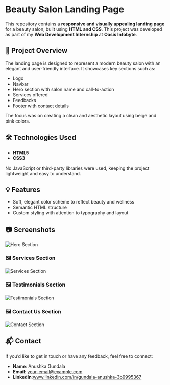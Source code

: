 # Beauty Salon Landing Page

This repository contains a **responsive and visually appealing landing page** for a beauty salon, built using **HTML and CSS**. This project was developed as part of my **Web Development Internship** at **Oasis Infobyte**.

## 🌸 Project Overview

The landing page is designed to represent a modern beauty salon with an elegant and user-friendly interface. It showcases key sections such as:

- Logo
- Navbar
- Hero section with salon name and call-to-action
- Services offered
- Feedbacks
- Footer with contact details

The focus was on creating a clean and aesthetic layout using beige and pink colors.

## 🛠️ Technologies Used

- **HTML5**
- **CSS3**

No JavaScript or third-party libraries were used, keeping the project lightweight and easy to understand.

## 💡 Features

- Soft, elegant color scheme to reflect beauty and wellness
- Semantic HTML structure
- Custom styling with attention to typography and layout

## 📷 Screenshots
![Hero Section](images/Screenshot_43.png)

### 🖼️ Services Section
![Services Section](images/Screenshot_44.png)

### 🖼️ Testimonials Section
![Testimonials Section](images/Screenshot_45.png)

### 🖼️ Contact Us Section
![Contact Section](images/Screenshot_56.png)

## 📬 Contact

If you’d like to get in touch or have any feedback, feel free to connect:

- **Name**: Anushka Gundala  
- **Email**: your-email@example.com  
- **LinkedIn**:www.linkedin.com/in/gundala-anushka-3b9995367

